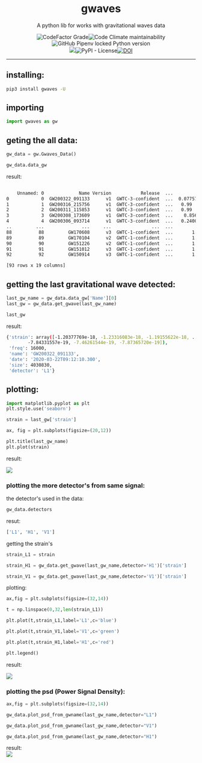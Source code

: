 <div align='center'>
 <h1>gwaves</h1>
<p>A python lib for works with gravitational waves data</p>
<img alt="CodeFactor Grade" src="https://img.shields.io/codefactor/grade/github/reinanbr/gwaves?logo=codefactor"><img alt="Code Climate maintainability" src="https://img.shields.io/codeclimate/maintainability-percentage/reinanbr/dreams"><img alt="GitHub Pipenv locked Python version" src="https://img.shields.io/github/pipenv/locked/python-version/reinanbr/gwaves">
<br/>
<a href='https://pypi.org/project/dreams/'><img src='https://img.shields.io/pypi/v/gwaves'></a><img alt="PyPI - License" src="https://img.shields.io/pypi/l/gwaves?color=b"><a href="https://doi.org/10.5281/zenodo.7966690"><img src="https://zenodo.org/badge/DOI/10.5281/zenodo.7966690.svg" alt="DOI"></a>

<hr>



</div>

## installing:

```sh
pip3 install gwaves -U
```

## importing
```py
import gwaves as gw
```
## geting the all data:
```py
gw_data = gw.Gwaves_Data()

gw_data.data_gw

```
result:
```sh
                                                                                                                             (base) 
    Unnamed: 0             Name Version           Release  ...          Pastro          Final Mass (M☉)                     Date                                               Link
0            0  GW200322_091133      v1  GWTC-3-confident  ...  0.077572  0.08       53.0  53  +38  -26  2020-03-22T09:12:10.300  https://www.gw-openscience.org/eventapi/html/G...
1            1  GW200316_215756      v1  GWTC-3-confident  ...   0.99  ≥  0.99   20.2  20.2  +7.4  -1.9  2020-03-16T21:58:33.100  https://www.gw-openscience.org/eventapi/html/G...
2            2  GW200311_115853      v1  GWTC-3-confident  ...   0.99  ≥  0.99   59.0  59.0  +4.8  -3.9  2020-03-11T11:59:30.300  https://www.gw-openscience.org/eventapi/html/G...
3            3  GW200308_173609      v1  GWTC-3-confident  ...    0.8566  0.86  47.4  47.4  +11.1  -7.7  2020-03-08T17:36:46.700  https://www.gw-openscience.org/eventapi/html/G...
4            4  GW200306_093714      v1  GWTC-3-confident  ...   0.24004  0.24  41.7  41.7  +12.3  -6.9  2020-03-06T09:37:51.100  https://www.gw-openscience.org/eventapi/html/G...
..         ...              ...     ...               ...  ...             ...                      ...                      ...                                                ...
88          88         GW170608      v3  GWTC-1-confident  ...       1.0  1.00   17.8  17.8  +3.4  -0.7  2017-06-08T02:01:53.500  https://www.gw-openscience.org/eventapi/html/G...
89          89         GW170104      v2  GWTC-1-confident  ...       1.0  1.00   48.9  48.9  +5.1  -4.0  2017-01-04T10:12:35.600  https://www.gw-openscience.org/eventapi/html/G...
90          90         GW151226      v2  GWTC-1-confident  ...       1.0  1.00   20.5  20.5  +6.4  -1.5  2015-12-26T03:39:29.600  https://www.gw-openscience.org/eventapi/html/G...
91          91         GW151012      v3  GWTC-1-confident  ...       1.0  1.00  35.6  35.6  +10.8  -3.8  2015-10-12T09:55:19.400  https://www.gw-openscience.org/eventapi/html/G...
92          92         GW150914      v3  GWTC-1-confident  ...       1.0  1.00   63.1  63.1  +3.4  -3.0  2015-09-14T09:51:21.400  https://www.gw-openscience.org/eventapi/html/G...

[93 rows x 19 columns]
```

## getting the last gravitational wave detected:
```py
last_gw_name = gw_data.data_gw['Name'][0]
last_gw = gw_data.get_gwave(last_gw_name)

last_gw
```
result:
```sh
{'strain': array([-1.20377769e-18, -1.23316083e-18, -1.19155622e-18, ...,
        -7.84331557e-19, -7.46261544e-19, -7.87365720e-19]),
 'freq': 16000,
 'name': 'GW200322_091133',
 'date': '2020-03-22T09:12:10.300',
 'size': 4030830,
 'detector': 'L1'}
```
## plotting:
```py
import matplotlib.pyplot as plt
plt.style.use('seaborn')

strain = last_gw['strain']

ax, fig = plt.subplots(figsize=(20,12))

plt.title(last_gw_name)
plt.plot(strain)
```
result:
<br/>

<img src='https://raw.githubusercontent.com/reinanbr/gwaves/main/img/plot_1.png'>
<br/>

### plotting the more detector's from same signal:
the detector's used in the data:
```py
gw_data.detectors
```
resut:
```sh
['L1', 'H1', 'V1']
```
getting the strain's
```py
strain_L1 = strain

strain_H1 = gw_data.get_gwave(last_gw_name,detector='H1')['strain']

strain_V1 = gw_data.get_gwave(last_gw_name,detector='V1')['strain']
```
plotting:
```py
ax,fig = plt.subplots(figsize=(32,14))

t = np.linspace(0,32,len(strain_L1))

plt.plot(t,strain_L1,label='L1',c='blue')

plt.plot(t,strain_V1,label='V1',c='green')

plt.plot(t,strain_H1,label='H1',c='red')

plt.legend()
```
result:
<br/>

<img src='https://raw.githubusercontent.com/reinanbr/gwaves/main/img/plot2.png'>

<br/>


### plotting the psd (Power Signal Density):

```py
ax,fig = plt.subplots(figsize=(32,14))

gw_data.plot_psd_from_gwname(last_gw_name,detector="L1")

gw_data.plot_psd_from_gwname(last_gw_name,detector="V1")

gw_data.plot_psd_from_gwname(last_gw_name,detector="H1")
```

result:
<br/>
<img src='https://raw.githubusercontent.com/reinanbr/gwaves/main/img/plot3.png'>
